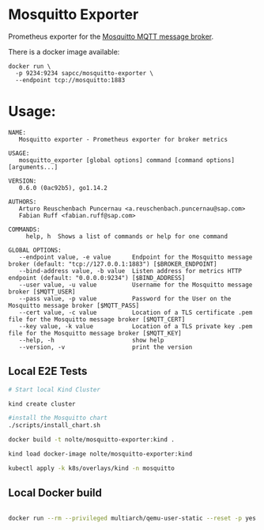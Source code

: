 Mosquitto Exporter
=============================
Prometheus exporter for the [Mosquitto MQTT message broker](https://mosquitto.org/).

There is a docker image available:
```
docker run \
  -p 9234:9234 sapcc/mosquitto-exporter \
  --endpoint tcp://mosquitto:1883
```

Usage:
======

```
NAME:
   Mosquitto exporter - Prometheus exporter for broker metrics

USAGE:
   mosquitto_exporter [global options] command [command options] [arguments...]

VERSION:
   0.6.0 (0ac92b5), go1.14.2

AUTHORS:
   Arturo Reuschenbach Puncernau <a.reuschenbach.puncernau@sap.com>
   Fabian Ruff <fabian.ruff@sap.com>

COMMANDS:
     help, h  Shows a list of commands or help for one command

GLOBAL OPTIONS:
   --endpoint value, -e value      Endpoint for the Mosquitto message broker (default: "tcp://127.0.0.1:1883") [$BROKER_ENDPOINT]
   --bind-address value, -b value  Listen address for metrics HTTP endpoint (default: "0.0.0.0:9234") [$BIND_ADDRESS]
   --user value, -u value          Username for the Mosquitto message broker [$MQTT_USER]
   --pass value, -p value          Password for the User on the Mosquitto message broker [$MQTT_PASS]
   --cert value, -c value          Location of a TLS certificate .pem file for the Mosquitto message broker [$MQTT_CERT]
   --key value, -k value           Location of a TLS private key .pem file for the Mosquitto message broker [$MQTT_KEY]
   --help, -h                      show help
   --version, -v                   print the version
```

## Local E2E Tests

```sh
# Start local Kind Cluster

kind create cluster

#install the Mosquitto chart
./scripts/install_chart.sh

docker build -t nolte/mosquitto-exporter:kind . 

kind load docker-image nolte/mosquitto-exporter:kind

kubectl apply -k k8s/overlays/kind -n mosquitto

```

## Local Docker build

[](https://github.com/multiarch/qemu-user-static)

```bash

docker run --rm --privileged multiarch/qemu-user-static --reset -p yes




```